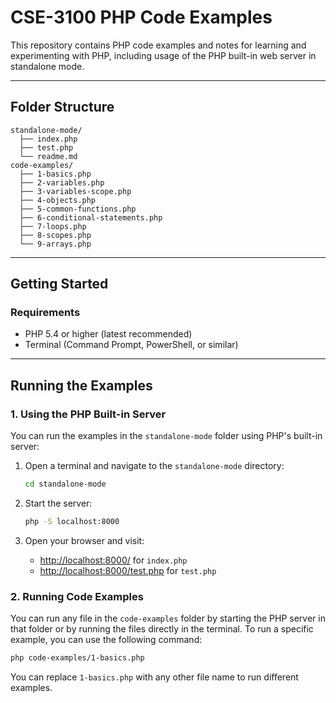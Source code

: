 # CSE-3100 PHP Code Examples

This repository contains PHP code examples and notes for learning and experimenting with PHP, including usage of the PHP built-in web server in standalone mode.

---

## Folder Structure

```
standalone-mode/
  ├── index.php
  ├── test.php
  └── readme.md
code-examples/
  ├── 1-basics.php
  ├── 2-variables.php
  ├── 3-variables-scope.php
  ├── 4-objects.php
  ├── 5-common-functions.php
  ├── 6-conditional-statements.php
  ├── 7-loops.php
  ├── 8-scopes.php
  └── 9-arrays.php
```

---

## Getting Started

### Requirements

- PHP 5.4 or higher (latest recommended)
- Terminal (Command Prompt, PowerShell, or similar)

---

## Running the Examples

### 1. Using the PHP Built-in Server

You can run the examples in the `standalone-mode` folder using PHP's built-in server:

1. Open a terminal and navigate to the `standalone-mode` directory:

   ```bash
   cd standalone-mode
   ```

2. Start the server:

   ```bash
   php -S localhost:8000
   ```

3. Open your browser and visit:

   - [http://localhost:8000/](http://localhost:8000/) for `index.php`
   - [http://localhost:8000/test.php](http://localhost:8000/test.php) for `test.php`

### 2. Running Code Examples

You can run any file in the `code-examples` folder by starting the PHP server in that folder or by running the files directly in the terminal.
To run a specific example, you can use the following command:

```bash
php code-examples/1-basics.php
```

You can replace `1-basics.php` with any other file name to run different examples.
